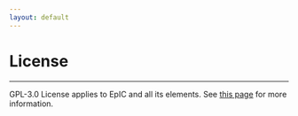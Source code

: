 ```yaml
---
layout: default 
---
```

# License 

---

GPL-3.0 License applies to EpIC and all its elements. See [this page](https://github.com/pawelsznajder/epic/blob/main/LICENSE) for more information.